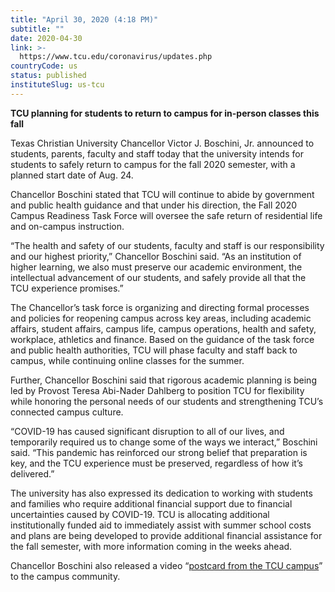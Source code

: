 ```yaml
---
title: "April 30, 2020 (4:18 PM)"
subtitle: ""
date: 2020-04-30
link: >-
  https://www.tcu.edu/coronavirus/updates.php
countryCode: us
status: published
instituteSlug: us-tcu
---
```

**TCU planning for students to return to campus for in-person classes this fall**

Texas Christian University Chancellor Victor J. Boschini, Jr. announced to students, parents, faculty and staff today that the university intends for students to safely return to campus for the fall 2020 semester, with a planned start date of Aug. 24. 

Chancellor Boschini stated that TCU will continue to abide by government and public health guidance and that under his direction, the Fall 2020 Campus Readiness Task Force will oversee the safe return of residential life and on-campus instruction. 

“The health and safety of our students, faculty and staff is our responsibility and our highest priority,” Chancellor Boschini said. “As an institution of higher learning, we also must preserve our academic environment, the intellectual advancement of our students, and safely provide all that the TCU experience promises.”  
  
The Chancellor’s task force is organizing and directing formal processes and policies for reopening campus across key areas, including academic affairs, student affairs, campus life, campus operations, health and safety, workplace, athletics and finance. Based on the guidance of the task force and public health authorities, TCU will phase faculty and staff back to campus, while continuing online classes for the summer.   
  
Further, Chancellor Boschini said that rigorous academic planning is being led by Provost Teresa Abi-Nader Dahlberg to position TCU for flexibility while honoring the personal needs of our students and strengthening TCU’s connected campus culture. 

“COVID-19 has caused significant disruption to all of our lives, and temporarily required us to change some of the ways we interact,” Boschini said. “This pandemic has reinforced our strong belief that preparation is key, and the TCU experience must be preserved, regardless of how it’s delivered.” 

The university has also expressed its dedication to working with students and families who require additional financial support due to financial uncertainties caused by COVID-19. TCU is allocating additional institutionally funded aid to immediately assist with summer school costs and plans are being developed to provide additional financial assistance for the fall semester, with more information coming in the weeks ahead. 

Chancellor Boschini also released a video “[postcard from the TCU campus](https://youtu.be/9gwzEKMrzW0)” to the campus community. 
